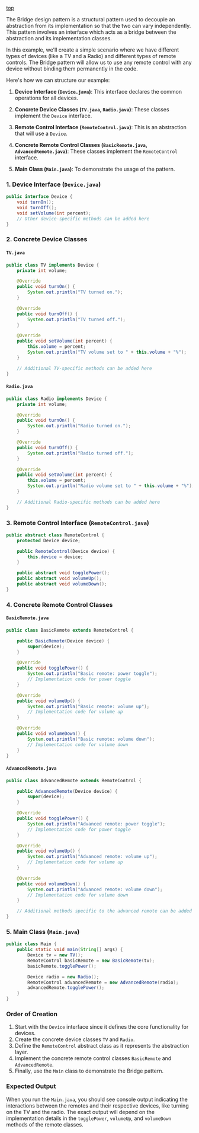 [top](../README.md)



The Bridge design pattern is a structural pattern used to decouple an abstraction from its implementation so that the two can vary independently. This pattern involves an interface which acts as a bridge between the abstraction and its implementation classes.

In this example, we'll create a simple scenario where we have different types of devices (like a TV and a Radio) and different types of remote controls. The Bridge pattern will allow us to use any remote control with any device without binding them permanently in the code.

Here's how we can structure our example:

1. **Device Interface (`Device.java`)**: This interface declares the common operations for all devices.

2. **Concrete Device Classes (`TV.java`, `Radio.java`)**: These classes implement the `Device` interface.

3. **Remote Control Interface (`RemoteControl.java`)**: This is an abstraction that will use a `Device`.

4. **Concrete Remote Control Classes (`BasicRemote.java`, `AdvancedRemote.java`)**: These classes implement the `RemoteControl` interface.

5. **Main Class (`Main.java`)**: To demonstrate the usage of the pattern.

### 1. Device Interface (`Device.java`)

```java
public interface Device {
    void turnOn();
    void turnOff();
    void setVolume(int percent);
    // Other device-specific methods can be added here
}
```

### 2. Concrete Device Classes

#### `TV.java`

```java
public class TV implements Device {
    private int volume;

    @Override
    public void turnOn() {
        System.out.println("TV turned on.");
    }

    @Override
    public void turnOff() {
        System.out.println("TV turned off.");
    }

    @Override
    public void setVolume(int percent) {
        this.volume = percent;
        System.out.println("TV volume set to " + this.volume + "%");
    }

    // Additional TV-specific methods can be added here
}
```

#### `Radio.java`

```java
public class Radio implements Device {
    private int volume;

    @Override
    public void turnOn() {
        System.out.println("Radio turned on.");
    }

    @Override
    public void turnOff() {
        System.out.println("Radio turned off.");
    }

    @Override
    public void setVolume(int percent) {
        this.volume = percent;
        System.out.println("Radio volume set to " + this.volume + "%");
    }

    // Additional Radio-specific methods can be added here
}
```

### 3. Remote Control Interface (`RemoteControl.java`)

```java
public abstract class RemoteControl {
    protected Device device;

    public RemoteControl(Device device) {
        this.device = device;
    }

    public abstract void togglePower();
    public abstract void volumeUp();
    public abstract void volumeDown();
}
```

### 4. Concrete Remote Control Classes

#### `BasicRemote.java`

```java
public class BasicRemote extends RemoteControl {

    public BasicRemote(Device device) {
        super(device);
    }

    @Override
    public void togglePower() {
        System.out.println("Basic remote: power toggle");
        // Implementation code for power toggle
    }

    @Override
    public void volumeUp() {
        System.out.println("Basic remote: volume up");
        // Implementation code for volume up
    }

    @Override
    public void volumeDown() {
        System.out.println("Basic remote: volume down");
        // Implementation code for volume down
    }
}
```

#### `AdvancedRemote.java`

```java
public class AdvancedRemote extends RemoteControl {

    public AdvancedRemote(Device device) {
        super(device);
    }

    @Override
    public void togglePower() {
        System.out.println("Advanced remote: power toggle");
        // Implementation code for power toggle
    }

    @Override
    public void volumeUp() {
        System.out.println("Advanced remote: volume up");
        // Implementation code for volume up
    }

    @Override
    public void volumeDown() {
        System.out.println("Advanced remote: volume down");
        // Implementation code for volume down
    }

    // Additional methods specific to the advanced remote can be added here
}
```

### 5. Main Class (`Main.java`)

```java
public class Main {
    public static void main(String[] args) {
        Device tv = new TV();
        RemoteControl basicRemote = new BasicRemote(tv);
        basicRemote.togglePower();

        Device radio = new Radio();
        RemoteControl advancedRemote = new AdvancedRemote(radio);
        advancedRemote.togglePower();
    }
}
```

### Order of Creation

1. Start with the `Device` interface since it defines the core functionality for devices.
2. Create the concrete device classes `TV` and `Radio`.
3. Define the `RemoteControl` abstract class as it represents the abstraction layer.
4. Implement the concrete remote control classes `BasicRemote` and `AdvancedRemote`.
5. Finally, use the `Main` class to demonstrate the Bridge pattern.

### Expected Output

When you run the `Main.java`, you should see console output indicating the interactions between the remotes and their respective devices, like turning on the TV and the radio. The exact output will depend on the implementation details in the `togglePower`, `volumeUp`, and `volumeDown` methods of the remote classes.
